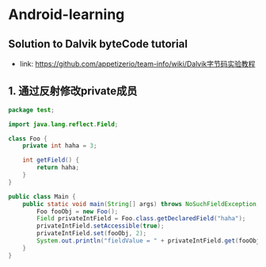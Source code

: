 # Android-learning
## Solution to Dalvik byteCode tutorial
* link: https://github.com/appetizerio/team-info/wiki/Dalvik字节码实验教程
## **1. 通过反射修改private成员**
```Java
package test;

import java.lang.reflect.Field;

class Foo {
    private int haha = 3;

    int getField() {
        return haha;
    }
}

public class Main {
    public static void main(String[] args) throws NoSuchFieldException, IllegalAccessException {
        Foo fooObj = new Foo();
        Field privateIntField = Foo.class.getDeclaredField("haha");
        privateIntField.setAccessible(true);
        privateIntField.set(fooObj, 2);
        System.out.println("fieldValue = " + privateIntField.get(fooObj));
    }
}
```
